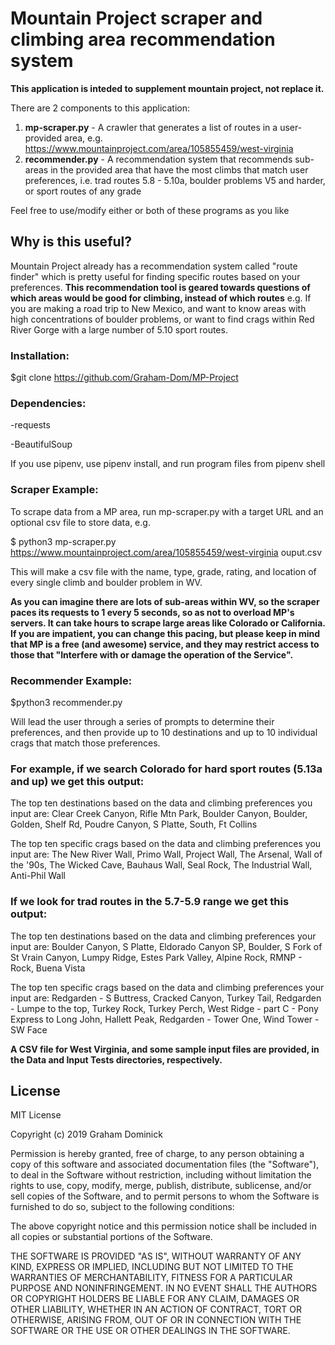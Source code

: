 # Mountain Project scraper and climbing area recommendation system
**This application is inteded to supplement mountain project, not replace it.**

There are 2 components to this application: 
1) **mp-scraper.py** - 
A crawler that generates a list of routes in a user-provided area, e.g. https://www.mountainproject.com/area/105855459/west-virginia
2) **recommender.py** - 
A recommendation system that recommends sub-areas in the provided area that have the most climbs that match user preferences, i.e. trad routes 5.8 - 5.10a, boulder problems V5 and harder, or sport routes of any grade

Feel free to use/modify either or both of these programs as you like

## Why is this useful?
Mountain Project already has a recommendation system called "route finder" which is pretty useful for finding specific routes based on your preferences. **This recommendation tool is geared towards questions of which areas would be good for climbing, instead of which routes** e.g. If you are making a road trip to New Mexico, and want to know areas with high concentrations of boulder problems, or want to find crags within Red River Gorge with a large number of 5.10 sport routes.

### Installation:
$git clone https://github.com/Graham-Dom/MP-Project

### Dependencies:
-requests

-BeautifulSoup

If you use pipenv, use pipenv install, and run program files from pipenv shell



### Scraper Example:
To scrape data from a MP area, run mp-scraper.py with a target URL and an optional csv file to store data, e.g.

$ python3 mp-scraper.py https://www.mountainproject.com/area/105855459/west-virginia ouput.csv

This will make a csv file with the name, type, grade, rating, and location of every single climb and boulder problem in WV. 

**As you can imagine there are lots of sub-areas within WV, so the scraper paces its requests to 1 every 5 seconds, so as not to overload MP's servers. It can take hours to scrape large areas like Colorado or California. If you are impatient, you can change this pacing, but please keep in mind that MP is a free (and awesome) service, and they may restrict access to those that "Interfere with or damage the operation of the Service".**

### Recommender Example:
$python3 recommender.py

Will lead the user through a series of prompts to determine their preferences, and then provide up to 10 destinations and up to 10 individual crags that match those preferences. 
### For example, if we search Colorado for hard sport routes (5.13a and up) we get this output:

The top ten destinations based on the data and climbing preferences you input are:
Clear Creek Canyon, 
Rifle Mtn Park, 
Boulder Canyon, 
Boulder, 
Golden, 
Shelf Rd, 
Poudre Canyon, 
S Platte, 
South, 
Ft Collins 

The top ten specific crags based on the data and climbing preferences you input are:
The New River Wall, 
Primo Wall, 
Project Wall, 
The Arsenal, 
Wall of the '90s, 
The Wicked Cave, 
Bauhaus Wall, 
Seal Rock, 
The Industrial Wall, 
Anti-Phil Wall

### If we look for trad routes in the 5.7-5.9 range we get this output:

The top ten destinations based on the data and climbing preferences your input are:
Boulder Canyon, 
S Platte, 
Eldorado Canyon SP, 
Boulder, 
S Fork of St Vrain Canyon, 
Lumpy Ridge, 
Estes Park Valley, 
Alpine Rock, 
RMNP - Rock, 
Buena Vista

The top ten specific crags based on the data and climbing preferences your input are:
Redgarden - S Buttress, 
Cracked Canyon, 
Turkey Tail, 
Redgarden - Lumpe to the top, 
Turkey Rock, 
Turkey Perch, 
West Ridge - part C - Pony Express to Long John, 
Hallett Peak, 
Redgarden - Tower One, 
Wind Tower - SW Face 

**A CSV file for West Virginia, and some sample input files are provided, in the Data and Input Tests directories, respectively.** 

## License
MIT License

Copyright (c) 2019 Graham Dominick

Permission is hereby granted, free of charge, to any person obtaining a copy
of this software and associated documentation files (the "Software"), to deal
in the Software without restriction, including without limitation the rights
to use, copy, modify, merge, publish, distribute, sublicense, and/or sell
copies of the Software, and to permit persons to whom the Software is
furnished to do so, subject to the following conditions:

The above copyright notice and this permission notice shall be included in all
copies or substantial portions of the Software.

THE SOFTWARE IS PROVIDED "AS IS", WITHOUT WARRANTY OF ANY KIND, EXPRESS OR
IMPLIED, INCLUDING BUT NOT LIMITED TO THE WARRANTIES OF MERCHANTABILITY,
FITNESS FOR A PARTICULAR PURPOSE AND NONINFRINGEMENT. IN NO EVENT SHALL THE
AUTHORS OR COPYRIGHT HOLDERS BE LIABLE FOR ANY CLAIM, DAMAGES OR OTHER
LIABILITY, WHETHER IN AN ACTION OF CONTRACT, TORT OR OTHERWISE, ARISING FROM,
OUT OF OR IN CONNECTION WITH THE SOFTWARE OR THE USE OR OTHER DEALINGS IN THE
SOFTWARE.
